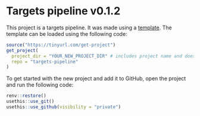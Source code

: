 
<!-- README.md is generated from README.Rmd. Please edit that file -->

# Targets pipeline v0.1.2

This project is a targets pipeline. It was made using a
[template](https://github.com/adha-rex/targets-template). The template
can be loaded using the following code:

``` r
source("https://tinyurl.com/get-project")
get_project(
  project_dir = "YOUR_NEW_PROJECT_DIR" # includes project name and doesn't currently exist i.e. "Projects/mhr-pathology-pipeline"
  repo = "targets-pipeline"
)
```

To get started with the new project and add it to GitHub, open the
project and run the following code:

``` r
renv::restore()
usethis::use_git()
usethis::use_github(visibility = "private")
```
